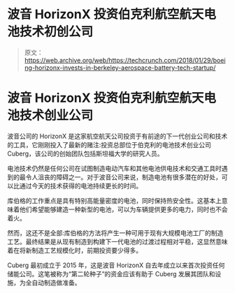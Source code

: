 # 波音 HorizonX 投资伯克利航空航天电池技术初创公司 

> 原文：<https://web.archive.org/web/https://techcrunch.com/2018/01/29/boeing-horizonx-invests-in-berkeley-aerospace-battery-tech-startup/>

# 波音 HorizonX 投资伯克利航空航天电池技术创业公司

波音公司的 HorizonX 是这家航空航天公司投资于有前途的下一代创业公司和技术的工具，它刚刚投入了最新的赌注:投资总部位于伯克利的电池技术创业公司 Cuberg，该公司的创始团队包括斯坦福大学的研究人员。

电池技术仍然是任何公司在试图制造电动汽车和其他电池供电技术和交通工具时遇到的最令人沮丧的障碍之一。对于波音公司来说，制造电池有很多潜在的好处，可以比通过今天的技术获得的电池持续更长的时间。

库伯格的工作重点是具有特别高能量密度的电池，同时保持热安全性。这基本上意味着他们希望能够建造一种新型的电池，可以为车辆提供更多的电力，同时也不会着火。

然而，这还不是全部:库伯格的方法将产生一种可用于现有大规模电池工厂的制造工艺。最终结果是从现有制造到构建下一代电池的过渡过程相对平稳，这显然意味着在将新制造工艺规模化时，前期投资要少得多。

Cuberg 最初成立于 2015 年，这是波音 HorizonX 自去年成立以来首次投资任何储能公司。这笔被称为“第二轮种子”的资金应该有助于 Cuberg 发展其团队和设施，为全自动制造做准备。